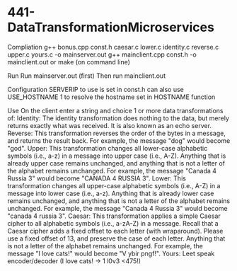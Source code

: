 # 441-DataTransformationMicroservices
Compliation
g++ bonus.cpp const.h caesar.c lower.c identity.c reverse.c upper.c yours.c -o mainserver.out
g++ mainclient.cpp const.h -o mainclient.out
or
make
(on command line)

Run
Run mainserver.out (first)
Then run mainclient.out

Configuration
SERVERIP to use is set in const.h
can also use USE_HOSTNAME 1 to resolve the hostname set in HOSTNAME function

Use
On the client enter a string and choice 1 or more data transformations of:
Identity: The identity transformation does nothing to the data, but merely returns exactly what was received. It is also known as an echo server.
Reverse: This transformation reverses the order of the bytes in a message, and returns the result back. For example, the message "dog" would become "god".
Upper: This transformation changes all lower-case alphabetic symbols (i.e., a-z) in a message into upper case (i.e., A-Z). Anything that is already upper case remains unchanged, and anything that is not a letter of the alphabet remains unchanged. For example, the message "Canada 4 Russia 3" would become "CANADA 4 RUSSIA 3".
Lower: This transformation changes all upper-case alphabetic symbols (i.e., A-Z) in a message into lower case (i.e., a-z). Anything that is already lower case remains unchanged, and anything that is not a letter of the alphabet remains unchanged. For example, the message "Canada 4 Russia 3" would become "canada 4 russia 3".
Caesar: This transformation applies a simple Caesar cipher to all alphabetic symbols (i.e., a-zA-Z) in a message. Recall that a Caesar cipher adds a fixed offset to each letter (with wraparound). Please use a fixed offset of 13, and preserve the case of each letter. Anything that is not a letter of the alphabet remains unchanged. For example, the message "I love cats!" would become "V ybir pngf!".
Yours: Leet speak encoder/decoder (I love cats! -> 1 l0v3 <475!)
